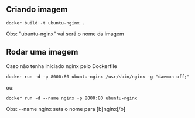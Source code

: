 ## Criando imagem
```
docker build -t ubuntu-nginx . 
```

Obs: "ubuntu-nginx" vai será o nome da imagem


## Rodar uma imagem
Caso não tenha iniciado nginx pelo Dockerfile
```
docker run -d -p 8000:80 ubuntu-nginx /usr/sbin/nginx -g "daemon off;"
```
ou:
```
docker run -d --name nginx -p 8000:80 ubuntu-nginx
```
Obs: --name nginx seta o nome para [b]nginx[/b]